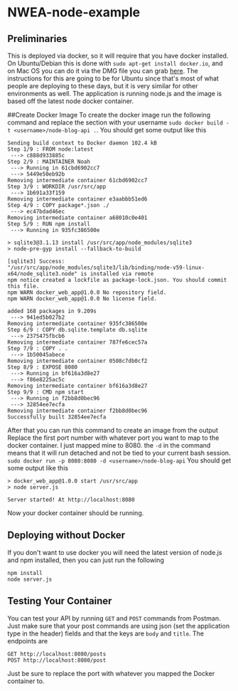 # NWEA-node-example
## Preliminaries

This is deployed via docker, so it will require that you have docker installed. On Ubuntu/Debian this is done with `sudo apt-get install docker.io`, and on Mac OS you can do it via the DMG file you can grab [here](https://docs.docker.com/docker-for-mac/install/). The instructions for this are going to be for Ubuntu since that's most of what people are deploying to these days, but it is very similar for other environments as well. The application is running node.js and the image is based off the latest node docker container.

##Create Docker Image
To create the docker image run the following command and replace the <username> section with your username `sudo docker build -t <username>/node-blog-api .`. You should get some output like this
```
Sending build context to Docker daemon 102.4 kB
Step 1/9 : FROM node:latest
 ---> c888d933885c
Step 2/9 : MAINTAINER Noah
 ---> Running in 61cbd6902cc7
 ---> 5449e50eb92b
Removing intermediate container 61cbd6902cc7
Step 3/9 : WORKDIR /usr/src/app
 ---> 1b691a33f159
Removing intermediate container e3aabbb51ed6
Step 4/9 : COPY package*.json ./
 ---> ec47bdad46ec
Removing intermediate container a68010c0e401
Step 5/9 : RUN npm install
 ---> Running in 935fc386500e

> sqlite3@3.1.13 install /usr/src/app/node_modules/sqlite3
> node-pre-gyp install --fallback-to-build

[sqlite3] Success: "/usr/src/app/node_modules/sqlite3/lib/binding/node-v59-linux-x64/node_sqlite3.node" is installed via remote
npm notice created a lockfile as package-lock.json. You should commit this file.
npm WARN docker_web_app@1.0.0 No repository field.
npm WARN docker_web_app@1.0.0 No license field.

added 168 packages in 9.209s
 ---> 941ed5b027b2
Removing intermediate container 935fc386500e
Step 6/9 : COPY db.sqlite.template db.sqlite
 ---> 2375475fbcb6
Removing intermediate container 787fe6cec57a
Step 7/9 : COPY . .
 ---> 1b50045abece
Removing intermediate container 0508c7db0cf2
Step 8/9 : EXPOSE 8080
 ---> Running in bf616a3d8e27
 ---> f86e8225ac5c
Removing intermediate container bf616a3d8e27
Step 9/9 : CMD npm start
 ---> Running in f2bb8d0bec96
 ---> 32854ee7ecfa
Removing intermediate container f2bb8d0bec96
Successfully built 32854ee7ecfa
```
After that you can run this command to create an image from the output Replace the first port number with whatever port you want to map to the docker container. I just mapped mine to 8080. the `-d` in the command means that it will run detached and not be tied to your current bash session. `sudo docker run -p 8080:8080 -d <username>/node-blog-api` You should get some output like this
```
> docker_web_app@1.0.0 start /usr/src/app
> node server.js

Server started! At http://localhost:8080
```

Now your docker container should be running. 

## Deploying without Docker

If you don't want to use docker you will need the latest version of node.js and npm installed, then you can just run the following
```
npm install
node server.js
```

## Testing Your Container

You can test your API by running `GET` and `POST` commands from Postman. Just make sure that your post commands are using json (set the application type in the header) fields and that the keys are `body` and `title`. The endpoints are
```
GET http://localhost:8080/posts
POST http://localhost:8080/post
```
Just be sure to replace the port with whatever you mapped the Docker container to.